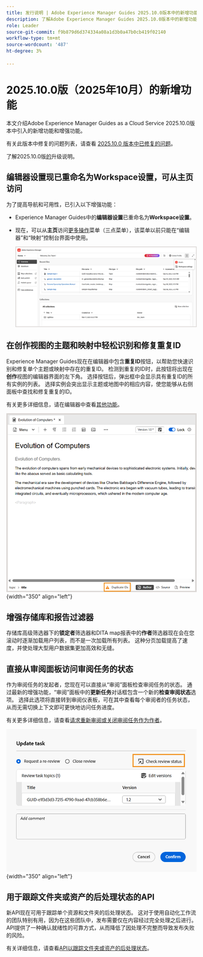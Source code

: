 ```yaml
---
title: 发行说明 | Adobe Experience Manager Guides 2025.10.0版本中的新增功能
description: 了解Adobe Experience Manager Guides 2025.10.0版本中的新增功能和增强功能
role: Leader
source-git-commit: f9b879d6d374334a08a1d3b0a47b0cb419f02140
workflow-type: tm+mt
source-wordcount: '487'
ht-degree: 3%

---
```


# 2025.10.0版（2025年10月）的新增功能

本文介绍Adobe Experience Manager Guides as a Cloud Service 2025.10.0版本中引入的新增功能和增强功能。

有关此版本中修复的问题列表，请查看 [2025.10.0 版本中已修复的问题](fixed-issues-2025-10-0.md)。

了解2025.10.0版[的](../release-info/upgrade-instructions-2025-10-0.md)升级说明。


## 编辑器设置现已重命名为Workspace设置，可从主页访问

为了提高导航和可用性，已引入以下增强功能：

- Experience Manager Guides中的&#x200B;**编辑器设置**&#x200B;已重命名为&#x200B;**Workspace设置**。
- 现在，可以从&#x200B;**主页**&#x200B;访问[更多操作](../user-guide/intro-home-page.md)菜单（三点菜单），该菜单以前只能在“编辑器”和“映射”控制台界面中使用。

  ![](assets/workspace-settings.png)

## 在创作视图的主题和映射中轻松识别和修复重复ID

Experience Manager Guides现在在编辑器中包含&#x200B;**重复ID**&#x200B;按钮，以帮助您快速识别和修复单个主题或映射中存在的重复ID。 检测到重复的ID时，此按钮将出现在&#x200B;**创作**&#x200B;视图的编辑器界面的左下角。 选择按钮后，弹出框中会显示具有重复ID的所有实例的列表。 选择实例会突出显示主题或地图中的相应内容，使您能够从右侧面板中查找和修复重复的ID。

有关更多详细信息，请在编辑器中查看[其他功能](../user-guide/web-editor-other-features.md)。

![](assets/duplicate-element-IDs.png){width="350" align="left"}

## 增强存储库和报告过滤器

存储库高级筛选器下的&#x200B;**锁定者**&#x200B;筛选器和DITA map报表中的&#x200B;**作者**&#x200B;筛选器现在会在您滚动时逐渐加载用户列表，而不是一次加载所有列表。 这种分页加载提高了速度，并使处理大型用户数据集更加高效和无缝。

## 直接从审阅面板访问审阅任务的状态

作为审阅任务的发起者，您现在可以直接从“审阅”面板检查审阅任务的状态。 通过最新的增强功能，“审阅”面板中的&#x200B;**更新任务**&#x200B;对话框包含一个新的&#x200B;**检查审阅状态**&#x200B;选项。 选择此选项将直接转到审阅仪表板，可在其中查看每个审阅者的任务状态，从而无需切换上下文即可更快地访问任务进度。

有关更多详细信息，请查看[请求重新审阅或关闭审阅任务作为作者](../user-guide/review-close-review-task.md)。

![](assets/check-review-status-icon.png){width="350" align="left"}



## 用于跟踪文件夹或资产的后处理状态的API

新API现在可用于跟踪单个资源和文件夹的后处理状态。 这对于使用自动化工作流的团队特别有用，因为在这些团队中，发布需要仅在内容经过完全处理之后进行。 API提供了一种确认就绪性的可靠方式，从而降低了因处理不完整而导致发布失败的风险。

有关详细信息，请查看[API以跟踪文件夹或资产的后处理状态](../api-reference/track-post-processing-status.md)。

